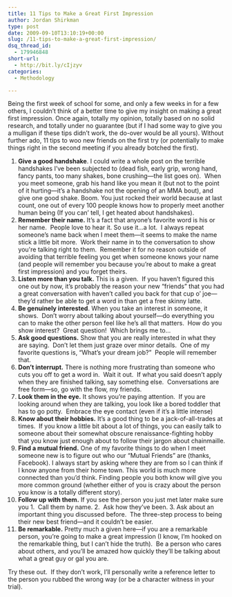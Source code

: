 ```yaml
---
title: 11 Tips to Make a Great First Impression
author: Jordan Shirkman
type: post
date: 2009-09-10T13:10:19+00:00
slug: /11-tips-to-make-a-great-first-impression/
dsq_thread_id:
  - 179946848
short-url:
  - http://bit.ly/cIjzyv
categories:
  - Methodology

---
```

Being the first week of school for some, and only a few weeks in for a few others, I couldn’t think of a better time to give my insight on making a great first impression. Once again, totally my opinion, totally based on no solid research, and totally under no guarantee (but if I had some way to give you a mulligan if these tips didn’t work, the do-over would be all yours). Without further ado, 11 tips to woo new friends on the first try (or potentially to make things right in the second meeting if you already botched the first).

  1. **Give a good handshake**. I could write a whole post on the terrible handshakes I’ve been subjected to (dead fish, early grip, wrong hand, fancy pants, too many shakes, bone crushing—the list goes on).  When you meet someone, grab his hand like you mean it (but not to the point of it hurting—it’s a handshake not the opening of an MMA bout), and give one good shake. Boom. You just rocked their world because at last count, one out of every 100 people knows how to properly meet another human being (If you can’ tell, I get heated about handshakes).
  2. **Remember their name.** It’s a fact that anyone’s favorite word is his or her name.  People love to hear it. So use it…a lot.  I always repeat someone’s name back when I meet them—it seems to make the name stick a little bit more.  Work their name in to the conversation to show you're talking right to them.  Remember it for no reason outside of avoiding that terrible feeling you get when someone knows your name (and people will remember you because you’re about to make a great first impression) and you forget theirs.
  3. **Listen more than you talk.** This is a given.  If you haven’t figured this one out by now, it’s probably the reason your new “friends” that you had a great conversation with haven’t called you back for that cup o’ joe—they’d rather be able to get a word in than get a free skinny latte.
  4. **Be genuinely interested**. When you take an interest in someone, it shows.  Don’t worry about talking about yourself—do everything you can to make the other person feel like he’s all that matters.  How do you show interest?  Great question!  Which brings me to…
  5. **Ask good questions.** Show that you are really interested in what they are saying.  Don’t let them just graze over minor details.  One of my favorite questions is, “What’s your dream job?”  People will remember that.
  6. **Don’t interrupt.** There is nothing more frustrating than someone who cuts you off to get a word in.  Wait it out.  If what you said doesn’t apply when they are finished talking, say something else.  Conversations are free form—so, go with the flow, my friends.
  7. **Look them in the eye.** It shows you’re paying attention.  If you are looking around when they are talking, you look like a bored toddler that has to go potty.  Embrace the eye contact (even if it’s a little intense)
  8. **Know about their hobbies.** It’s a good thing to be a jack-of-all-trades at times.  If you know a little bit about a lot of things, you can easily talk to someone about their somewhat obscure renaissance-fighting hobby that you know just enough about to follow their jargon about chainmaille.
  9. **Find a mutual friend.** One of my favorite things to do when I meet someone new is to figure out who our “Mutual Friends” are (thanks, Facebook). I always start by asking where they are from so I can think if I know anyone from their home town. This world is much more connected than you’d think. Finding people you both know will give you more common ground (whether either of you is crazy about the person you know is a totally different story).
 10. **Follow up with them.** If you see the person you just met later make sure you 1.  Call them by name. 2.  Ask how they’ve been. 3. Ask about an important thing you discussed before.  The three-step process to being their new best friend—and it couldn’t be easier.
 11. **Be remarkable.** Pretty much a given here—if you are a remarkable person, you’re going to make a great impression (I know, I’m hooked on the remarkable thing, but I can’t hide the truth).  Be a person who cares about others, and you’ll be amazed how quickly they’ll be talking about what a great guy or gal you are.

Try these out.  If they don’t work, I’ll personally write a reference letter to the person you rubbed the wrong way (or be a character witness in your trial).